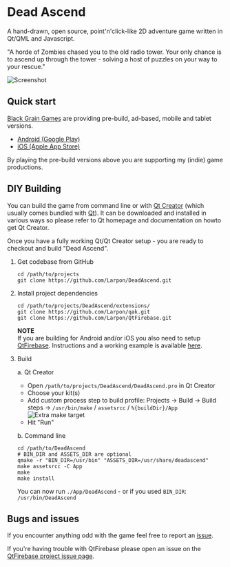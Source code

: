 
# Dead Ascend

A hand-drawn, open source, point'n'click-like 2D adventure game written in Qt/QML and Javascript.

"A horde of Zombies chased you to the old radio tower. Your only chance is to ascend up through the tower - solving a host of puzzles on your way to your rescue."

![Screenshot](https://raw.githubusercontent.com/Larpon/DeadAscend/master/gfx/screenshot.png)

## Quick start

[Black Grain Games](http://games.blackgrain.dk/) are providing pre-build, ad-based, mobile and tablet versions.

 - [Android (Google Play)](https://play.google.com/store/apps/details?id=com.blackgrain.android.deadascend.ad)
 - [iOS (Apple App Store)](https://itunes.apple.com/us/app/dead-ascend/id1197443665?ls=1&mt=8)

By playing the pre-build versions above you are supporting my (indie) game productions.

## DIY Building

You can build the game from command line or with [Qt Creator](https://www.qt.io/ide/) (which usually comes bundled with [Qt](https://www.qt.io)).
It can be downloaded and installed in various ways so please refer to Qt homepage and documentation on howto get Qt Creator.

Once you have a fully working Qt/Qt Creator setup - you are ready to checkout and build "Dead Ascend".

1. Get codebase from GitHub

   ```
   cd /path/to/projects
   git clone https://github.com/Larpon/DeadAscend.git
   ```
2. Install project dependencies

   ```
   cd /path/to/projects/DeadAscend/extensions/
   git clone https://github.com/Larpon/qak.git
   git clone https://github.com/Larpon/QtFirebase.git
   ```

   **NOTE**<br>
   If you are building for Android and/or iOS you also need to setup [QtFirebase](https://github.com/Larpon/QtFirebase).
   Instructions and a working example is available [here](https://github.com/Larpon/QtFirebaseExample).

3. Build

   a. Qt Creator

      - Open `/path/to/projects/DeadAscend/DeadAscend.pro` in Qt Creator
      - Choose your kit(s)
      - Add custom process step to build profile: Projects -> Build -> Build steps -> `/usr/bin/make` / `assetsrcc` / `%{buildDir}/App`
      ![Extra make target](https://raw.githubusercontent.com/Larpon/DeadAscend/master/docs/img/Screenshot_20180406_125946.png)
      - Hit "Run"

   b. Command line

      ```
      cd /path/to/DeadAscend
      # BIN_DIR and ASSETS_DIR are optional
      qmake -r "BIN_DIR=/usr/bin" "ASSETS_DIR=/usr/share/deadascend"
      make assetsrcc -C App
      make
      make install
      ```
      You can now run `./App/DeadAscend` - or if you used `BIN_DIR`: `/usr/bin/DeadAscend`

## Bugs and issues

If you encounter anything odd with the game feel free to report an [issue](https://github.com/Larpon/DeadAscend/issues).

If you're having trouble with QtFirebase please open an issue on the [QtFirebase project issue page](https://github.com/Larpon/QtFirebase/issues).

